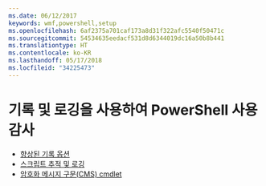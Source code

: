 ```yaml
---
ms.date: 06/12/2017
keywords: wmf,powershell,setup
ms.openlocfilehash: 6af2375a701caf173a8d31f322afc5540f50471c
ms.sourcegitcommit: 54534635eedacf531d8d6344019dc16a50b8b441
ms.translationtype: HT
ms.contentlocale: ko-KR
ms.lasthandoff: 05/17/2018
ms.locfileid: "34225473"
---
```

# <a name="audit-powershell-usage-using-transcription-and-logging"></a>기록 및 로깅을 사용하여 PowerShell 사용 감사

- [향상된 기록 옵션](audit_transcript.md)
- [스크립트 추적 및 로깅](audit_script.md)
- [암호화 메시지 구문(CMS) cmdlet](audit_cms.md)
